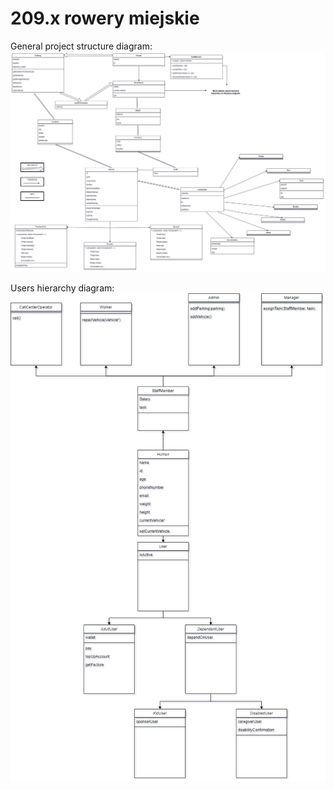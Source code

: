 # 209.x rowery miejskie

General project structure diagram:
![Project structure diagram](diagram.drawio.png?raw=true "Title")

Users hierarchy diagram:
![Users diagram](humans.drawio.png?raw=true "Title")

